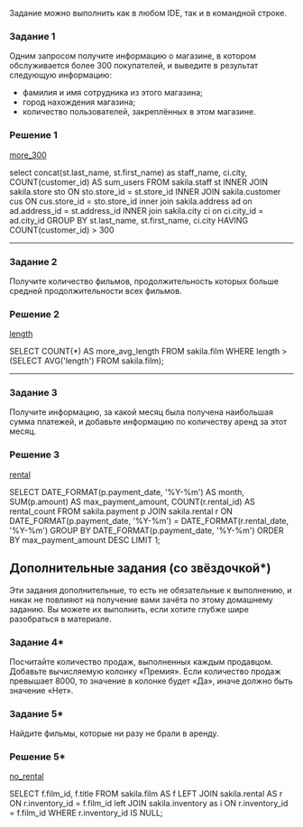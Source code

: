 Задание можно выполнить как в любом IDE, так и в командной строке.

### Задание 1

Одним запросом получите информацию о магазине, в котором обслуживается более 300 покупателей, и выведите в результат следующую информацию: 
- фамилия и имя сотрудника из этого магазина;
- город нахождения магазина;
- количество пользователей, закреплённых в этом магазине.


### Решение 1
[more_300](https://github.com/sash3939/SQL-part2/assets/156709540/233a93c9-c013-426e-b21e-47b2827d0a8d)


select
	concat(st.last_name, st.first_name) as staff_name, ci.city,
    COUNT(customer_id) AS sum_users
FROM 
    sakila.staff st
INNER JOIN 
    sakila.store sto ON sto.store_id = st.store_id
INNER JOIN 
    sakila.customer cus ON cus.store_id = sto.store_id
inner join
	sakila.address ad on ad.address_id  = st.address_id
INNER join
	sakila.city ci on ci.city_id = ad.city_id
GROUP BY 
    st.last_name,
    st.first_name,
    ci.city
HAVING 
    COUNT(customer_id) > 300

---


### Задание 2

Получите количество фильмов, продолжительность которых больше средней продолжительности всех фильмов.

### Решение 2
[length](https://github.com/sash3939/SQL-part2/assets/156709540/f6889261-3a17-490f-923a-5dda11860e6b)

SELECT COUNT(*) AS more_avg_length
FROM sakila.film
WHERE length > (SELECT AVG('length') FROM sakila.film);

---

### Задание 3

Получите информацию, за какой месяц была получена наибольшая сумма платежей, и добавьте информацию по количеству аренд за этот месяц.

### Решение 3
[rental](https://github.com/sash3939/SQL-part2/assets/156709540/5cd104de-4adf-4fe3-97a9-44e4b2a8336a)

SELECT 
    DATE_FORMAT(p.payment_date, '%Y-%m') AS month,
    SUM(p.amount) AS max_payment_amount,
    COUNT(r.rental_id) AS rental_count
FROM 
    sakila.payment p
JOIN 
    sakila.rental r ON DATE_FORMAT(p.payment_date, '%Y-%m') = DATE_FORMAT(r.rental_date, '%Y-%m')
GROUP BY 
    DATE_FORMAT(p.payment_date, '%Y-%m')
ORDER BY 
    max_payment_amount DESC
LIMIT 1;

## Дополнительные задания (со звёздочкой*)
Эти задания дополнительные, то есть не обязательные к выполнению, и никак не повлияют на получение вами зачёта по этому домашнему заданию. Вы можете их выполнить, если хотите глубже шире разобраться в материале.

### Задание 4*

Посчитайте количество продаж, выполненных каждым продавцом. Добавьте вычисляемую колонку «Премия». Если количество продаж превышает 8000, то значение в колонке будет «Да», иначе должно быть значение «Нет».

### Задание 5*

Найдите фильмы, которые ни разу не брали в аренду.

### Решение 5*

[no_rental](https://github.com/sash3939/SQL-part2/assets/156709540/78c52013-9090-4425-9061-9bf604e148b2)


SELECT f.film_id, f.title
FROM sakila.film AS f
LEFT JOIN sakila.rental AS r ON r.inventory_id = f.film_id 
left JOIN sakila.inventory as i ON r.inventory_id = f.film_id
WHERE r.inventory_id  IS NULL;
